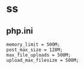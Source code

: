 # ss
## php.ini
```
memory_limit = 500M;
post_max_size = 128M;
max_file_uploads = 500M;
upload_max_filesize = 500M;
```
